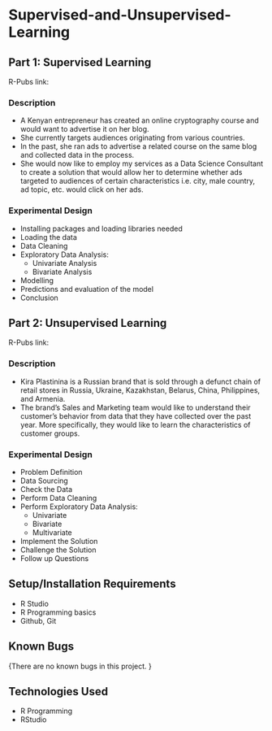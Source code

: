 # Supervised-and-Unsupervised-Learning

## Part 1: Supervised Learning

R-Pubs link:

### Description        
* A Kenyan entrepreneur has created an online cryptography course and would want to advertise it on her blog.
* She currently targets audiences originating from various countries.
* In the past, she ran ads to advertise a related course on the same blog and collected data in the process.
* She would now like to employ my services as a Data Science Consultant to create a solution that would allow her to determine whether ads targeted to audiences of certain characteristics i.e. city, male country, ad topic, etc. would click on her ads.

### Experimental Design

- Installing packages and loading libraries needed
- Loading the data
- Data Cleaning
- Exploratory Data Analysis:
  - Univariate Analysis
  - Bivariate Analysis
- Modelling
- Predictions and evaluation of the model
- Conclusion

## Part 2: Unsupervised Learning

R-Pubs link:

### Description
* Kira Plastinina is a Russian brand that is sold through a defunct chain of retail stores in Russia, Ukraine, Kazakhstan, Belarus, China, Philippines, and Armenia.
* The brand’s Sales and Marketing team would like to understand their customer’s behavior from data that they have collected over the past year. More specifically, they would like to learn the characteristics of customer groups.

### Experimental Design

- Problem Definition
- Data Sourcing
- Check the Data
- Perform Data Cleaning
- Perform Exploratory Data Analysis:
  - Univariate
  - Bivariate
  - Multivariate
- Implement the Solution
- Challenge the Solution
- Follow up Questions

## Setup/Installation Requirements

* R Studio
* R Programming basics
* Github, Git

## Known Bugs

{There are no known bugs in this project. }

## Technologies Used

* R Programming
* RStudio
